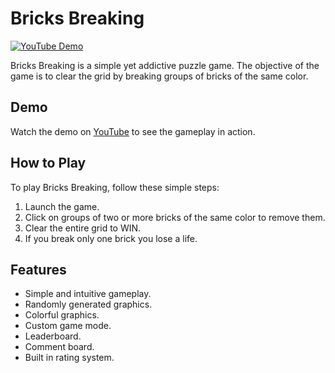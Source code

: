 # Bricks Breaking

[![YouTube Demo](https://img.shields.io/badge/Demo-YouTube-red)](https://youtu.be/8qL7d96ftIo)

Bricks Breaking is a simple yet addictive puzzle game. The objective of the game is to clear the grid by breaking groups of bricks of the same color.

## Demo

Watch the demo on [YouTube](https://youtu.be/8qL7d96ftIo) to see the gameplay in action.

## How to Play

To play Bricks Breaking, follow these simple steps:

1. Launch the game.
2. Click on groups of two or more bricks of the same color to remove them.
3. Clear the entire grid to WIN.
4. If you break only one brick you lose a life. 

## Features

- Simple and intuitive gameplay.
- Randomly generated graphics.
- Colorful graphics.
- Custom game mode.
- Leaderboard.
- Comment board.
- Built in rating system.
